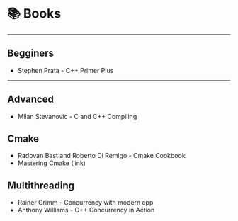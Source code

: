 # :books: Books
---
## Begginers
* Stephen Prata - C++ Primer Plus
---
## Advanced
* Milan Stevanovic - C and C++ Compiling
## Cmake
* Radovan Bast and Roberto Di Remigo - Cmake Cookbook
* Mastering Cmake ([link](https://cmake.org/cmake/help/book/mastering-cmake/))
## Multithreading
* Rainer Grimm - Concurrency with modern cpp
* Anthony Williams - C++ Concurrency in Action
